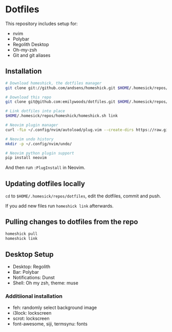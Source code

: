 # Dotfiles

This repository includes setup for:

- nvim
- Polybar
- Regolith Desktop
- Oh-my-zsh
- Git and git aliases


## Installation

```sh
# Download homeshick, the dotfiles manager
git clone git://github.com/andsens/homeshick.git $HOME/.homesick/repos/homeshick

# Download this repo
git clone git@github.com:emilywoods/dotfiles.git $HOME/.homesick/repos/dotfiles

# Link dotfiles into place
$HOME/.homesick/repos/homeshick/homeshick.sh link

# Neovim plugin manager
curl -fLo ~/.config/nvim/autoload/plug.vim --create-dirs https://raw.githubusercontent.com/junegunn/vim-plug/master/plug.vim

# Neovim undo history
mkdir -p ~/.config/nvim/undo/

# Neovim python plugin support
pip install neovim
```

And then run `:PlugInstall` in Neovim.


## Updating dotfiles locally

`cd` to `$HOME/.homesick/repos/dotfiles`, edit the dotfiles, commit and push.

If you add new files run `homeshick link` afterwards.


## Pulling changes to dotfiles from the repo

```sh
homeshick pull
homeshick link
```

## Desktop Setup

- Desktop: Regolith
- Bar: Polybar
- Notifications: Dunst
- Shell: Oh my zsh, theme: muse

### Additiional installation

- feh: randomly select background image
- i3lock: lockscreen
- scrot: lockscreen
- font-awesome, siji, termsynu: fonts

